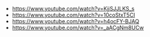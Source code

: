 - https://www.youtube.com/watch?v=KjjSJJLKS_s
- https://www.youtube.com/watch?v=10coStxT5CI
- https://www.youtube.com/watch?v=h4ocFY-BJAQ
- https://www.youtube.com/watch?v=_aACgNm8UCw
